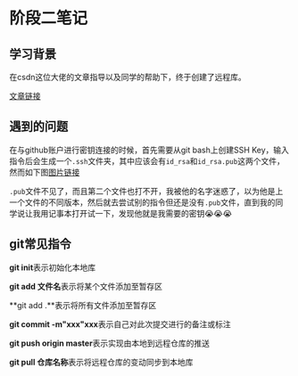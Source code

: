 # 阶段二笔记

## 学习背景

在csdn这位大佬的文章指导以及同学的帮助下，终于创建了远程库。

[文章链接](https://blog.csdn.net/qq_36667170/article/details/79085301?ops_request_misc=%7B%22request%5Fid%22%3A%22169989139616800182111181%22%2C%22scm%22%3A%2220140713.130102334..%22%7D&request_id=169989139616800182111181&biz_id=0&utm_medium=distribute.pc_search_result.none-task-blog-2~all~top_positive~default-1-79085301-null-null.142%5Ev96%5Epc_search_result_base6&utm_term=git)

## 遇到的问题

在与github账户进行密钥连接的时候，首先需要从git bash上创建SSH Key，输入指令后会生成一个`.ssh`文件夹，其中应该会有`id_rsa`和`id_rsa.pub`这两个文件，然而如下图[图片链接]()

`.pub`文件不见了，而且第二个文件也打不开，我被他的名字迷惑了，以为他是上一个文件的不同版本，然后就去尝试别的指令但还是没有`.pub`文件，直到我的同学说让我用记事本打开试一下，发现他就是我需要的密钥😭😭😭

## git常见指令

**git init**表示初始化本地库

**git add 文件名**表示将某个文件添加至暂存区

**git add .**表示将所有文件添加至暂存区

**git commit -m"xxx"xxx**表示自己对此次提交进行的备注或标注

**git push origin master**表示实现由本地到远程仓库的推送

**git pull 仓库名称**表示将远程仓库的变动同步到本地库
